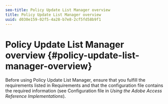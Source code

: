 ```yaml
---
seo-title: Policy Update List Manager overview
title: Policy Update List Manager overview
uuid: d030e159-02f5-4a28-b7e8-2cf5fd58b9f1
---
```


# Policy Update List Manager overview {#policy-update-list-manager-overview}

Before using Policy Update List Manager, ensure that you fulfill the requirements listed in Requirements and that the configuration file contains the required information (see Configuration file in *Using the Adobe Access Reference Implementations*). 
